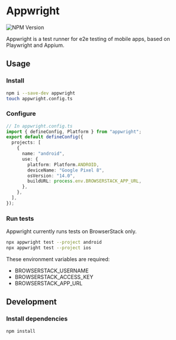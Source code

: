 # Appwright

![NPM Version](https://img.shields.io/npm/v/appwright)

Appwright is a test runner for e2e testing of mobile apps, based on Playwright and Appium.

## Usage

### Install

```sh
npm i --save-dev appwright
touch appwright.config.ts
```

### Configure

```ts
// In appwright.config.ts
import { defineConfig, Platform } from "appwright";
export default defineConfig({
  projects: [
    {
      name: "android",
      use: {
        platform: Platform.ANDROID,
        deviceName: "Google Pixel 8",
        osVersion: "14.0",
        buildURL: process.env.BROWSERSTACK_APP_URL,
      },
    },
  ],
});
```

### Run tests

Appwright currently runs tests on BrowserStack only.

```sh
npx appwright test --project android
npx appwright test --project ios
```

These environment variables are required:

- BROWSERSTACK_USERNAME
- BROWSERSTACK_ACCESS_KEY
- BROWSERSTACK_APP_URL

## Development

### Install dependencies

```bash
npm install
```
